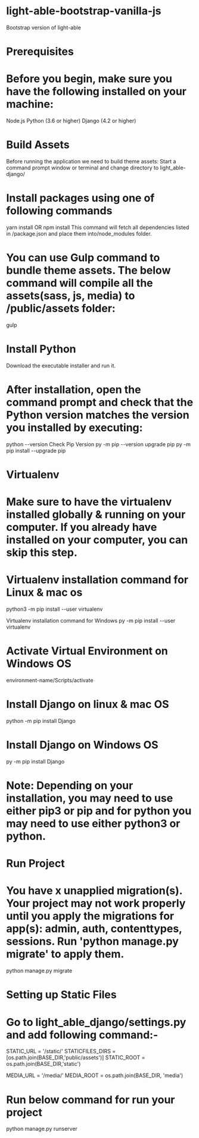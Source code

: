 # light-able-bootstrap-vanilla-js
Bootstrap version of light-able

# Prerequisites
# Before you begin, make sure you have the following installed on your machine:
Node.js
Python (3.6 or higher)
Django (4.2 or higher)

# Build Assets
Before running the application we need to build theme assets:
Start a command prompt window or terminal and change directory to light_able-django/

# Install packages using one of following commands
yarn install
OR
npm install
This command will fetch all dependencies listed in /package.json and place them into/node_modules folder.

# You can use Gulp  command to bundle theme assets. The below command will compile all the assets(sass, js, media) to /public/assets folder:
gulp

# Install Python
Download the executable installer and run it.

# After installation, open the command prompt and check that the Python version matches the version you installed by executing:
python --version
Check Pip Version
py -m pip --version
upgrade pip
py -m pip install --upgrade pip

# Virtualenv
# Make sure to have the virtualenv installed globally & running on your computer. If you already have installed on your computer, you can skip this step.
# Virtualenv installation command for Linux & mac os
python3 -m pip install --user virtualenv

Virtualenv installation command for Windows
py -m pip install --user virtualenv

# Activate Virtual Environment on Windows OS
environment-name/Scripts/activate

# Install Django on linux & mac OS
python -m pip install Django

# Install Django on Windows OS
py -m pip install Django

# Note: Depending on your installation, you may need to use either pip3 or pip and for python you may need to use either python3 or python.

# Run Project
# You have x unapplied migration(s). Your project may not work properly until you apply the migrations for app(s): admin, auth, contenttypes, sessions. Run 'python manage.py migrate' to apply them.
python manage.py migrate

# Setting up Static Files
# Go to light_able_django/settings.py and add following command:-
STATIC_URL = '/static/'
STATICFILES_DIRS = [os.path.join(BASE_DIR,'public/assets')]
STATIC_ROOT = os.path.join(BASE_DIR,'static')

MEDIA_URL = '/media/'
MEDIA_ROOT = os.path.join(BASE_DIR, 'media')

# Run below command for run your project
python manage.py runserver
